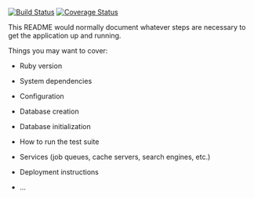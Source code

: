 [![Build Status](https://img.shields.io/endpoint.svg?url=https%3A%2F%2Factions-badge.atrox.dev%2Fartlessnick%2FTaskManager%2Fbadge%3Fref%3Ddevelop&style=social)](https://actions-badge.atrox.dev/artlessnick/TaskManager/goto?ref=develop)
[![Coverage Status](https://coveralls.io/repos/github/artlessnick/TaskManager/badge.svg?branch=main)](https://coveralls.io/github/artlessnick/TaskManager?branch=main)

This README would normally document whatever steps are necessary to get the
application up and running.

Things you may want to cover:

* Ruby version

* System dependencies

* Configuration

* Database creation

* Database initialization

* How to run the test suite

* Services (job queues, cache servers, search engines, etc.)

* Deployment instructions

* ...
